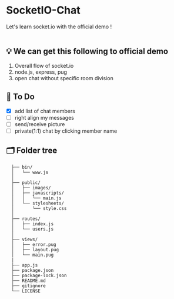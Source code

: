 # SocketIO-Chat
Let's learn socket.io with the official demo !
<br><br>
## 💡 We can get this following to official demo
1. Overall flow of socket.io
2. node.js, express, pug
3. open chat without specific room division
## 📝 To Do
- [x] add list of chat members
- [ ] right align my messages
- [ ] send/receive picture
- [ ] private(1:1) chat by clicking member name
## 🗂️ Folder tree
```
  ├── bin/                      
  │   └── www.js                
  │ 
  ├── public/                  
  │   ├── images/        
  │   ├── javascripts/       
  │   │   └── main.js           
  │   └── stylesheets/
  │       └── style.css       
  │   
  ├── routes/               
  │   ├── index.js        
  │   └── users.js            
  │ 
  ├── views/                  
  │   ├── error.pug        
  │   ├── layout.pug            
  │   └── main.pug
  |
  ├── app.js
  ├── package.json
  ├── package-lock.json
  ├── README.md
  ├── gitignore
  └── LICENSE
```
